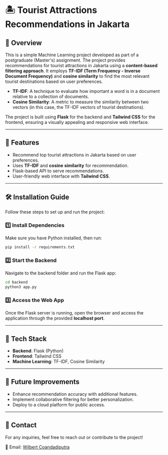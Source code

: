 # 🏝️ Tourist Attractions Recommendations in Jakarta

## 📌 Overview
This is a simple Machine Learning project developed as part of a postgraduate (Master's) assignment. The project provides recommendations for tourist attractions in Jakarta using a **content-based filtering approach**. It employs **TF-IDF (Term Frequency - Inverse Document Frequency)** and **cosine similarity** to find the most relevant tourist destinations based on user preferences.

- **TF-IDF**: A technique to evaluate how important a word is in a document relative to a collection of documents.
- **Cosine Similarity**: A metric to measure the similarity between two vectors (in this case, the TF-IDF vectors of tourist destinations).

The project is built using **Flask** for the backend and **Tailwind CSS** for the frontend, ensuring a visually appealing and responsive web interface.

---

## 🚀 Features
- Recommend top tourist attractions in Jakarta based on user preferences.
- Uses **TF-IDF** and **cosine similarity** for recommendation.
- Flask-based API to serve recommendations.
- User-friendly web interface with **Tailwind CSS**.

---

## 🛠️ Installation Guide
Follow these steps to set up and run the project:

### **1️⃣ Install Dependencies**
Make sure you have Python installed, then run:

```bash
pip install -r requirements.txt
```

### **2️⃣ Start the Backend**
Navigate to the backend folder and run the Flask app:

```bash
cd backend
python3 app.py
```

### **3️⃣ Access the Web App**
Once the Flask server is running, open the browser and access the application through the provided **localhost port**.

---

## 🎨 Tech Stack
- **Backend**: Flask (Python)
- **Frontend**: Tailwind CSS
- **Machine Learning**: TF-IDF, Cosine Similarity

---

## 📌 Future Improvements
- Enhance recommendation accuracy with additional features.
- Implement collaborative filtering for better personalization.
- Deploy to a cloud platform for public access.

---

## 📩 Contact
For any inquiries, feel free to reach out or contribute to the project!

📧 Email: [Wilbert Coandadiputra](mailto:wilbert.coand@gmail.com)
